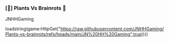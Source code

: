 ### [🌈] Plants Vs Brainrots 🌻
JNHHGaming

loadstring(game:HttpGet("https://raw.githubusercontent.com/JNHHGaming/Plants-vs-brainrots/refs/heads/main/JN%20HH%20Gaming",true))()
